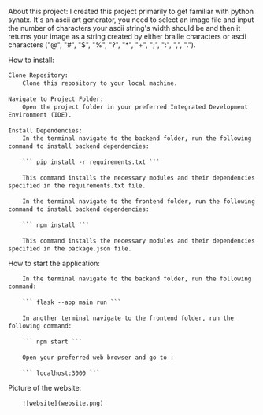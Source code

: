 About this project:
    I created this project primarily to get familiar with python synatx. It's an ascii art generator, you need to select an image file and input the number of characters your ascii string's width should be and then it returns your image as a string created by either braille characters or ascii characters ("@", "#", "$", "%", "?", "*", "+", ";", ":", ",", ".").

How to install:

    Clone Repository:
        Clone this repository to your local machine.

    Navigate to Project Folder:
        Open the project folder in your preferred Integrated Development Environment (IDE).

    Install Dependencies:
        In the terminal navigate to the backend folder, run the following command to install backend dependencies:

        ``` pip install -r requirements.txt ```

        This command installs the necessary modules and their dependencies specified in the requirements.txt file.

        In the terminal navigate to the frontend folder, run the following command to install backend dependencies:

        ``` npm install ```

        This command installs the necessary modules and their dependencies specified in the package.json file.

How to start the application:

        In the terminal navigate to the backend folder, run the following command:

        ``` flask --app main run ```

        In another terminal navigate to the frontend folder, run the following command:

        ``` npm start ```

        Open your preferred web browser and go to :

        ``` localhost:3000 ```

Picture of the website:

        ![website](website.png)
